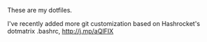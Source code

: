 These are my dotfiles.

I've recently added more git customization based on
Hashrocket's dotmatrix .bashrc, http://j.mp/aQlFIX
